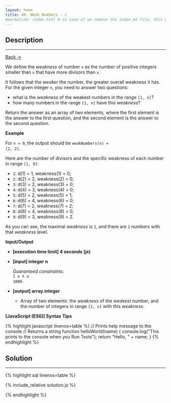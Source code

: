 ```yaml
---
layout: home
title: 48. Weak Numbers - c
#permalink: index.html # in case of we remove the index.md file, this doc will be the index page
---
```


<div class="row">
<div class="columnStmt" markdown="1">

## Description

---

[Back -> ](../README.md) 

We define the _weakness_ of number <code>x</code> as the number of positive integers smaller than <code>x</code> that have more divisors than <code>x</code>.

It follows that the _weaker_ the number, the greater overall weakness it has. For the given integer <code>n</code>, you need to answer two questions:
- what is the _weakness_ of the weakest numbers in the range <code>[1, n]</code>?
- how many numbers in the range <code>[1, n]</code> have this _weakness_?

Return the answer as an array of two elements, where the first element is the answer to the first question, and the second element is the answer to the second question.

**Example**

For <code>n = 9</code>, the output should be
<code>weakNumbers(n) = [2, 2]</code>.

Here are the number of divisors and the specific weakness of each number in range <code>[1, 9]</code>:

- <code>1</code>: d(1) = 1, weakness(1) = 0;
- <code>2</code>: d(2) = 2, weakness(2) = 0;
- <code>3</code>: d(3) = 2, weakness(3) = 0;
- <code>4</code>: d(4) = 3, weakness(4) = 0;
- <code>5</code>: d(5) = 2, weakness(5) = 1;
- <code>6</code>: d(6) = 4, weakness(6) = 0;
- <code>7</code>: d(7) = 2, weakness(7) = 2;
- <code>8</code>: d(8) = 4, weakness(8) = 0;
- <code>9</code>: d(9) = 3, weakness(9) = 2.

As you can see, the maximal _weakness_ is <code>2</code>, and there are <code>2</code> numbers with that _weakness_ level.

**Input/Output**

- **[execution time limit] 4 seconds (js)**

- **[input] integer n**

  _Guaranteed constraints:_<br>
   <code>1 ≤ n ≤ 1000</code>.

- **[output] array.integer**
  - Array of two elements: the _weakness_ of the _weakest_ number, and the number of integers in range <code>[1, n]</code> with this _weakness_.

**[JavaScript (ES6)] Syntax Tips**

{% highlight javascript linenos=table %}
// Prints help message to the console
// Returns a string
function helloWorld(name) {
console.log("This prints to the console when you Run Tests");
return "Hello, " + name;
}
{% endhighlight %}

</div>
<div class="columnSol" markdown="1">

## Solution

---

{% highlight sql linenos=table %}

{% include_relative solution.js %}

{% endhighlight %}

</div>
</div>

